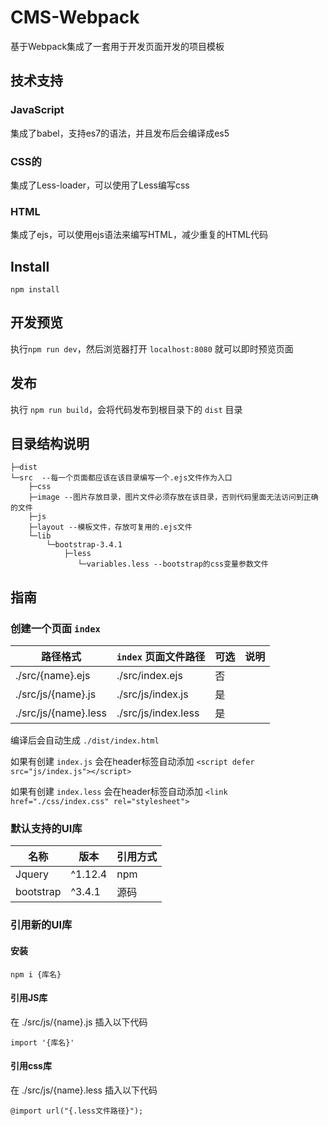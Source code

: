 # CMS-Webpack

基于Webpack集成了一套用于开发页面开发的项目模板

## 技术支持
### JavaScript
集成了babel，支持es7的语法，并且发布后会编译成es5

### CSS的
集成了Less-loader，可以使用了Less编写css

### HTML
集成了ejs，可以使用ejs语法来编写HTML，减少重复的HTML代码

## Install

`npm install`

## 开发预览

执行`npm run dev`，然后浏览器打开 `localhost:8080` 就可以即时预览页面

## 发布
执行 `npm run build`，会将代码发布到根目录下的 `dist` 目录

## 目录结构说明
```
├─dist
└─src  --每一个页面都应该在该目录编写一个.ejs文件作为入口
    ├─css
    ├─image --图片存放目录，图片文件必须存放在该目录，否则代码里面无法访问到正确的文件
    ├─js
    ├─layout --模板文件，存放可复用的.ejs文件
    └─lib
        └─bootstrap-3.4.1        
            ├─less
               └─variables.less --bootstrap的css变量参数文件
```

## 指南

### 创建一个页面 `index`

| 路径格式 | `index` 页面文件路径              |可选|  说明   |
| -------- | -------------------- |----| ------- |
| ./src/{name}.ejs    | ./src/index.ejs      | 否 |  |
| ./src/js/{name}.js   | ./src/js/index.js    | 是 |    | 
| ./src/js/{name}.less | ./src/js/index.less   | 是 |    |

编译后会自动生成 `./dist/index.html`

如果有创建 `index.js` 会在header标签自动添加 `<script defer src="js/index.js"></script>`

如果有创建 `index.less` 会在header标签自动添加 `<link href="./css/index.css" rel="stylesheet">`

### 默认支持的UI库
| 名称 | 版本 | 引用方式 |
| -- | -- | -- |
| Jquery |  ^1.12.4 | npm |
| bootstrap | ^3.4.1 | 源码 |

### 引用新的UI库

#### 安装
`npm i {库名}`

#### 引用JS库

在 ./src/js/{name}.js 插入以下代码
```
import '{库名}' 
```

#### 引用css库
在 ./src/js/{name}.less 插入以下代码

```
@import url("{.less文件路径}");
```


